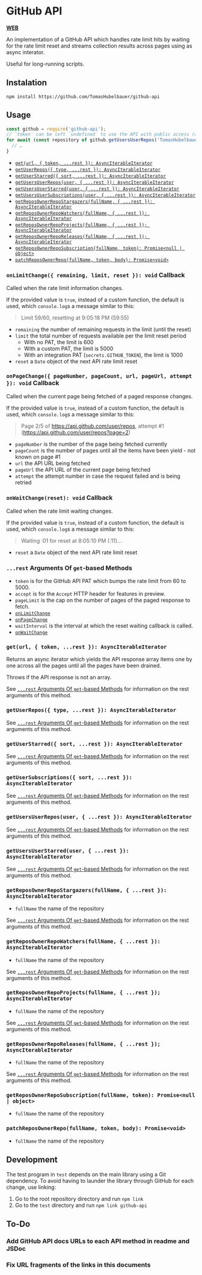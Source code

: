 # GitHub API

[**WEB**](https://tomashubelbauer.github.io/github-api)

An implementation of a GitHub API which handles rate limit hits by waiting for
the rate limit reset and streams collection results across pages using as async
interator.

Useful for long-running scripts.

## Instalation

`npm install https://github.com/TomasHubelbauer/github-api`

## Usage

```js
const github = require('github-api');
// `token` can be left `undefined` to use the API with public access rate limits
for await (const repository of github.getUsersUserRepos('TomasHubelbauer', { token })) {
  // …
}
```

- [`get(url, { token, ...rest }): AsyncIterableIterator`](#geturl--token-rest--asynciterableiterator)
- [`getUserRepos({ type, ...rest }): AsyncIterableIterator`](#getuserrepos-type-rest--asynciterableiterator)
- [`getUserStarred({ sort, ...rest }): AsyncIterableIterator`](#getuserstarred-sort-rest--asynciterableiterator)
- [`getUsersUserRepos(user, { ...rest }): AsyncIterableIterator`](#getusersuserreposuser--rest--asynciterableiterator)
- [`getUsersUserStarred(user, { ...rest }): AsyncIterableIterator`](#getusersuserstarreduser--rest--asynciterableiterator)
- [`getUsersUserSubscriptions(user, { ...rest }): AsyncIterableIterator`](#getusersusersubscriptionsuser--rest--asynciterableiterator)
- [`getReposOwnerRepoStargazers(fullName, { ...rest }): AsyncIterableIterator`](#getreposownerrepostargazersfullname--rest--asynciterableiterator)
- [`getReposOwnerRepoWatchers(fullName, { ...rest }): AsyncIterableIterator`](#getreposownerrepowatchersfullname--rest--asynciterableiterator)
- [`getReposOwnerRepoProjects(fullName, { ...rest }); AsyncIterableIterator`](#getreposownerrepoprojectsfullname--rest--asynciterableiterator)
- [`getReposOwnerRepoReleases(fullName, { ...rest }); AsyncIterableIterator`](#getreposownerreporeleasesfullname--rest--asynciterableiterator)
- [`getReposOwnerRepoSubscription(fullName, token): Promise<null | object>`](#getreposownerreposubscriptionfullname-token-promisenull--object)
- [`patchReposOwnerRepo(fullName, token, body): Promise<void>`](#patchreposownerrepofullname-token-body-promisevoid)

### `onLimitChange({ remaining, limit, reset }): void` Callback

Called when the rate limit information changes.

If the provided value is `true`, instead of a custom function, the default
is used, which `console.log`s a message similar to this:

> Limit 59/60, resetting at 9:05:18 PM (59:55)

- `remaining` the number of remaining requests in the limit (until the reset)
- `limit` the total number of requests available per the limit reset period
  - With no PAT, the limit is 600
  - With a custom PAT, the limit is 5000
  - With an integration PAT (`secrets.GITHUB_TOKEN`), the limit is 1000
- `reset` a `Date` object of the next API rate limit reset

### `onPageChange({ pageNumber, pageCount, url, pageUrl, attempt }): void` Callback

Called when the current page being fetched of a paged response changes.

If the provided value is `true`, instead of a custom function, the default
is used, which `console.log`s a message similar to this:

> Page 2/5 of https://api.github.com/user/repos, attempt #1 (https://api.github.com/user/repos?page=2)

- `pageNumber` is the number of the page being fetched currently
- `pageCount` is the number of pages until all the items have been yield - not known on page #1
- `url` the API URL being fetched
- `pageUrl` the API URL of the current page being fetched
- `attempt` the attempt number in case the request failed and is being retried

### `onWaitChange(reset): void` Callback

Called when the rate limit waiting changes.

If the provided value is `true`, instead of a custom function, the default
is used, which `console.log`s a message similar to this:

> Waiting :01 for reset at 8:05:10 PM (:11)…

- `reset` a `Date` object of the next API rate limit reset

### `...rest` Arguments Of `get`-based Methods

- `token` is for the GitHub API PAT which bumps the rate limit from 60 to 5000.
- `accept` is for the `Accept` HTTP header for features in preview.
- `pageLimit` is the cap on the number of pages of the paged response to fetch.
- [`onLimitChange`](#onlimitchange-remaining-limit-reset--void-callback)
- [`onPageChange`](#onpagechange-pagenumber-pagecount-url-pageurl-attempt--void-callback)
- `waitInterval` is the interval at which the reset waiting callback is called.
- [`onWaitChange`](#onwaitchange-reset--void-callback)

### `get(url, { token, ...rest }): AsyncIterableIterator`

Returns an async iterator which yields the API response array items one by one
across all the pages until all the pages have been drained.

Throws if the API response is not an array.

See [`...rest` Arguments Of `get`-based Methods](#rest-arguments-of-get-based-methods)
for information on the rest arguments of this method.

### `getUserRepos({ type, ...rest }): AsyncIterableIterator`

See [`...rest` Arguments Of `get`-based Methods](#rest-arguments-of-get-based-methods)
for information on the rest arguments of this method.

### `getUserStarred({ sort, ...rest }): AsyncIterableIterator`

See [`...rest` Arguments Of `get`-based Methods](#rest-arguments-of-get-based-methods)
for information on the rest arguments of this method.

### `getUserSubscriptions({ sort, ...rest }): AsyncIterableIterator`

See [`...rest` Arguments Of `get`-based Methods](#rest-arguments-of-get-based-methods)
for information on the rest arguments of this method.

### `getUsersUserRepos(user, { ...rest }): AsyncIterableIterator`

See [`...rest` Arguments Of `get`-based Methods](#rest-arguments-of-get-based-methods)
for information on the rest arguments of this method.

### `getUsersUserStarred(user, { ...rest }): AsyncIterableIterator`

See [`...rest` Arguments Of `get`-based Methods](#rest-arguments-of-get-based-methods)
for information on the rest arguments of this method.

### `getReposOwnerRepoStargazers(fullName, { ...rest }): AsyncIterableIterator`

- `fullName` the name of the repository

See [`...rest` Arguments Of `get`-based Methods](#rest-arguments-of-get-based-methods)
for information on the rest arguments of this method.

### `getReposOwnerRepoWatchers(fullName, { ...rest }): AsyncIterableIterator`

- `fullName` the name of the repository

See [`...rest` Arguments Of `get`-based Methods](#rest-arguments-of-get-based-methods)
for information on the rest arguments of this method.

### `getReposOwnerRepoProjects(fullName, { ...rest }); AsyncIterableIterator`

- `fullName` the name of the repository

See [`...rest` Arguments Of `get`-based Methods](#rest-arguments-of-get-based-methods)
for information on the rest arguments of this method.

### `getReposOwnerRepoReleases(fullName, { ...rest }); AsyncIterableIterator`

- `fullName` the name of the repository

See [`...rest` Arguments Of `get`-based Methods](#rest-arguments-of-get-based-methods)
for information on the rest arguments of this method.

### `getReposOwnerRepoSubscription(fullName, token): Promise<null | object>`

- `fullName` the name of the repository

### `patchReposOwnerRepo(fullName, token, body): Promise<void>`

- `fullName` the name of the repository

## Development

The test program in `test` depends on the main library using a Git dependency.
To avoid having to launder the library through GitHub for each change, use
linking:

1. Go to the root repository directory and run `npm link`
2. Go to the `test` directory and run `npm link github-api`

## To-Do

### Add GitHub API docs URLs to each API method in readme and JSDoc

### Fix URL fragments of the links in this documents
